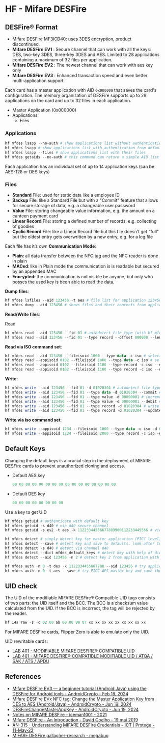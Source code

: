 # HF - Mifare DESFire

## DESFire® Format

* Mifare DESFire [MF3ICD40](https://arstechnica.com/information-technology/2011/10/researchers-hack-crypto-on-rfid-smart-cards-used-for-keyless-entry-and-transit-pass/): uses 3DES encryption, product discontinued.
* **Mifare DESFire EV1** : Secure channel that can work with all the keys: DES, two-key 3DES, three-key 3DES and AES. Limited to 28 applications containing a maximum of 32 files per application.
* **Mifare DESFire EV2** : The newest channel that can work with aes key only
* **Mifare DESFire EV3** : Enhanced transaction speed and even better multi-application support.

Each card has a master application with AID `0x000000` that saves the card's configuration.
The memory organization of DESFire supports up to 28 applications on the card and up to 32 files in each application.

* Master Application (0x000000)
* Applications
    * Files

### Applications

```ps1
hf mfdes lsapp --no-auth # show applications list without authentication
hf mfdes lsapp # show applications list with authentication from default settings
hf mfdes lsapp --files # show applications list with their files
hf mfdes getaids --no-auth # this command can return a simple AID list if it is enabled in the card settings
```

Each application has an individual set of up to 14 application keys (can be AES-128 or DES keys)

### Files

* **Standard** File: used for static data like a employee ID
* **Backup** File: like a Standard File but with a "Commit" feature that allows for secure storage of data, e.g. a changeable user password
* **Value** File: storing changeable value information, e.g. the amount on a canteen payment card
* **Linear Record** File: storing a defined number of records, e.g. collecting of goodies
* **Cyclic Record** File: like a Linear Record file but this file doesn't get "full" but the oldest entry gets overwritten by a new entry, e.g. for a log file

Each file has it’s own **Communication Mode**:

* **Plain**: all data transfer between the NFC tag and the NFC reader is done in plain
* **MACed**: like in Plain mode the communication is is readable but secured by an appended MAC
* **Encrypted**: the communication is not visible be anyone, but only who posses the used key is been able to read the data.

**Dump files**:

```ps1
hf mfdes lsfiles --aid 123456 -t aes # file list for application 123456 with aes key
hf mfdes dump --aid 123456 # shows files and their contents from application 123456
```

**Read/Write files**:

Read

```ps1
hf mfdes read --aid 123456 --fid 01 # autodetect file type (with hf mfdes getfilesettings) and read its contents
hf mfdes read --aid 123456 --fid 01 --type record --offset 000000 --length 000001 # read one last record from a record file
```

**Read via ISO command set**:

```ps1
hf mfdes read --aid 123456 --fileisoid 1000 --type data -c iso # select application via native command and then read file via ISO
hf mfdes read --appisoid 0102 --fileisoid 1000 --type data -c iso # select all via ISO commands and then read
hf mfdes read --appisoid 0102 --fileisoid 1100 --type record -c iso --offset 000005 --length 000001 # read one record (number 5) from file ID 1100 via ISO command set
hf mfdes read --appisoid 0102 --fileisoid 1100 --type record -c iso --offset 000005 --length 000000 # read all the records (from 5 to 1) from file ID 1100 via ISO command set
```

**Write**:

```ps1
hf mfdes write --aid 123456 --fid 01 -d 01020304 # autodetect file type (with hf mfdes getfilesettings) and write data with offset 0
hf mfdes write --aid 123456 --fid 01 --type data -d 01020304 --commit # write backup data file and commit
hf mfdes write --aid 123456 --fid 01 --type value -d 00000001 # increment value file
hf mfdes write --aid 123456 --fid 01 --type value -d 00000001 --debit # decrement value file
hf mfdes write --aid 123456 --fid 01 --type record -d 01020304 # write data to a record file
hf mfdes write --aid 123456 --fid 01 --type record -d 01020304 --updaterec 0 # update record 0 (latest) in the record file.
```

**Write via iso command set**:

```ps1
hf mfdes write --appisoid 1234 --fileisoid 1000 --type data -c iso -d 01020304 # write data to std/backup file via ISO command set
hf mfdes write --appisoid 1234 --fileisoid 2000 --type record -c iso -d 01020304 # send record to record file via ISO command set
```

## Default Keys

Changing the default keys is a crucial step in the deployment of MIFARE DESFire cards to prevent unauthorized cloning and access.

* Default AES key

    ```ps1
    00 00 00 00 00 00 00 00 00 00 00 00 00 00 00 00
    ```

* Default DES key

    ```ps1
    00 00 00 00 00 00 00 00
    ```

Use a key to get UID

```ps1
hf mfdes getuid # authenticate with default key
hf mfdes getuid -s d40 # via d40 secure channel
hf mfdes getuid -s ev2 -t aes -k 11223344556677889900112233445566 # via ev2 secure channel with specified aes key
```

```ps1
hf mfdes detect # simply detect key for master application (PICC level)
hf mfdes detect --save # detect key and save to defaults. look after to output of hf mfdes default
hf mfdes detect -s d40 # detect via channel d40
hf mfdes detect --dict mfdes_default_keys # detect key with help of dictionary file
hf mfdes detect --aid 123456 -n 2 # detect key 2 from application with AID 123456
```

```ps1
hf mfdes auth -n 0 -t des -k 1122334455667788 --aid 123456 # try application 123456 master key
hf mfdes auth -n 0 -t aes --save # try PICC AES master key and save the configuration to defaults if authentication succeeds
```

## UID check

The UID of the modifiable MIFARE DESFire® Compatible UID tags consists of two parts: the UID itself and the BCC. The BCC is a checksum value calculated from the UID. If the BCC is incorrect, the tag will be rejected by the reader.

```ps1
hf 14a raw -s -c 02 00 ab 00 00 00 07 xx xx xx xx xx xx xx xx xx
```

For MIFARE DESFire cards, Flipper Zero is able to emulate only the UID.

UID rewritable cards:

* [LAB 401 - MODIFIABLE MIFARE DESFIRE® COMPATIBLE UID](https://lab401.com/fr/products/desfire-compatible-emulator-uid-modifiable)
* [LAB 401 - MIFARE DESFIRE® COMPATIBLE MODIFIABLE UID / ATQA / SAK / ATS / APDU](https://lab401.com/products/mifare-desfire-ev2-compatible-modifiable-uid-atqa-sak-ats-apdu)

## References

* [Mifare DESFire EV3 — a beginner tutorial (Android Java) using the DESFire for Android tools - AndroidCrypto - Feb 18, 2024](https://medium.com/@androidcrypto/mifare-desfire-ev3-a-beginner-tutorial-android-java-using-the-desfire-for-android-tools-00aaecb8fa93)
* [Mifare DESFire EVx NFC tag: Change the Master Application Key from DES to AES (Android/Java) - AndroidCrypto - Jun 19, 2024](https://medium.com/@androidcrypto/mifare-desfire-evx-nfc-tag-change-the-master-application-key-from-des-to-aes-android-java-e5dcf02861ff)
* [DESFireChangeMasterAppKey - AndroidCrypto - Jun 19, 2024](https://github.com/AndroidCrypto/DESFireChangeMasterAppKey)
* [Notes on MIFARE DESFire - iceman1001 - 2021](https://github.com/RfidResearchGroup/proxmark3/blob/master/doc/desfire.md)
* [Mifare DESFire - An Introduction - David Coelho - 19 mai 2019](https://www.linkedin.com/pulse/mifare-desfire-introduction-david-coelho/)
* [AN-315 - Understanding MIFARE DESFire Credentials - ICT | Protege - 11-May-22](https://ict.co/media/3zznd34z/an-315_understanding_protege_mifare_desfire_credentials.pdf)
* [MIFARE DESFire gallagher-research - megabug](https://github.com/megabug/gallagher-research/blob/master/formats/card-specific/mifare-desfire.md)

